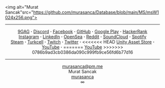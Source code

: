 <img alt="Murat Sancak"src="https://github.com/murasanca/Database/blob/main/MS/msW1024x256.png">
<hr>
<p align="center">
    <a href="https://9gag.com/u/murasanca"target="_blank">9GAG</a>
    <strong>·</strong>
    <a href="https://discord.com/invite/4GAWJ33"target="_blank">Discord</a>
    <strong>·</strong>
    <a href="https://www.facebook.com/murasanca"target="_blank">Facebook</a>
    <strong>·</strong>
    <a href="https://github.com/murasanca"target="_blank">GitHub</a>
    <strong>·</strong>
    <a href="https://play.google.com/store/apps/dev?id=4724211746826930416"target="_blank">Google Play</a>
    <strong>·</strong>
    <a href="https://www.hackerrank.com/murasanca"target="_blank">HackerRank</a>
    <br>
    <a href="https://www.instagram.com/murasanca/"target="_blank">Instagram</a>
    <strong>·</strong>
    <a href="https://www.linkedin.com/in/murasanca/"target="_blank">LinkedIn</a>
    <strong>·</strong>
    <a href="https://opensea.io/murasanca"target="_blank">OpenSea</a>
    <strong>·</strong>
    <a href="https://www.reddit.com/user/murasanca"target="_blank">Reddit</a>
    <strong>·</strong>
    <a href="https://soundcloud.com/murasanca"target="_blank">SoundCloud</a>
    <strong>·</strong>
    <a href="https://open.spotify.com/user/murasanca"target="_blank">Spotify</a>
    <br>
    <a href="https://steamcommunity.com/id/murasanca/"target="_blank">Steam</a>
    <strong>·</strong>
    <a href="https://gelecegiyazanlar.turkcell.com.tr/kisi/murasanca"target="_blank">Turkcell</a>
    <strong>·</strong>
    <a href="https://www.twitch.tv/murasanca"target="_blank">Twitch</a>
    <strong>·</strong>
    <a href="https://twitter.com/murasanca"target="_blank">Twitter</a>
    <strong>·</strong>
<<<<<<< HEAD
    <a href="https://assetstore.unity.com/publishers/57959"target="_blank">Unity Asset Store</a>
    <strong>·</strong>
    <a href="https://www.youtube.com/MuratSancak"target="_blank">YouTube</a>
    <strong>·</strong>
=======
    <a href="https://www.youtube.com/MuratSancak" target="_blank">YouTube</a>
>>>>>>> 0786b9ad3cb0386da090c999fb9ce56fd6b77d16
</p>
<hr>
<p align="center">
    <a href="mailto:murasanca@pm.me"target="_blank">murasanca@pm.me</a>
    <br>
    Murat Sancak
    <br>
    <a href="https://www.murasanca.com"target="_blank">murasanca</a>
    <br>
    ∞
</p>